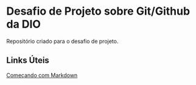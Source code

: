 # Desafio de Projeto sobre Git/Github da DIO

Repositório criado para o desafio de projeto.

## Links Úteis
[Começando com Markdown](https://www.markdownguide.org/getting-started/)

